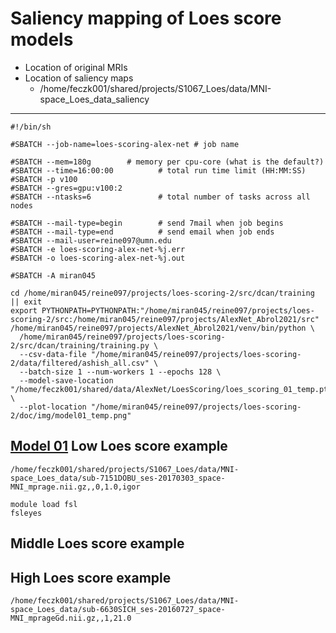 Saliency mapping of Loes score models
=====================================

* Location of original MRIs
* Location of saliency maps
  * /home/feczk001/shared/projects/S1067_Loes/data/MNI-space_Loes_data_saliency


---

```
#!/bin/sh

#SBATCH --job-name=loes-scoring-alex-net # job name

#SBATCH --mem=180g        # memory per cpu-core (what is the default?)
#SBATCH --time=16:00:00          # total run time limit (HH:MM:SS)
#SBATCH -p v100
#SBATCH --gres=gpu:v100:2
#SBATCH --ntasks=6               # total number of tasks across all nodes

#SBATCH --mail-type=begin        # send 7mail when job begins
#SBATCH --mail-type=end          # send email when job ends
#SBATCH --mail-user=reine097@umn.edu
#SBATCH -e loes-scoring-alex-net-%j.err
#SBATCH -o loes-scoring-alex-net-%j.out

#SBATCH -A miran045

cd /home/miran045/reine097/projects/loes-scoring-2/src/dcan/training || exit
export PYTHONPATH=PYTHONPATH:"/home/miran045/reine097/projects/loes-scoring-2/src:/home/miran045/reine097/projects/AlexNet_Abrol2021/src"
/home/miran045/reine097/projects/AlexNet_Abrol2021/venv/bin/python \
  /home/miran045/reine097/projects/loes-scoring-2/src/dcan/training/training.py \
  --csv-data-file "/home/miran045/reine097/projects/loes-scoring-2/data/filtered/ashish_all.csv" \
  --batch-size 1 --num-workers 1 --epochs 128 \
  --model-save-location "/home/feczk001/shared/data/AlexNet/LoesScoring/loes_scoring_01_temp.pt" \
  --plot-location "/home/miran045/reine097/projects/loes-scoring-2/doc/img/model01_temp.png"
```

[Model 01](/home/miran045/reine097/projects/loes-scoring-2/doc/img/model01_temp.png)
Low Loes score example
----------------------

`/home/feczk001/shared/projects/S1067_Loes/data/MNI-space_Loes_data/sub-7151DOBU_ses-20170303_space-MNI_mprage.nii.gz,,0,1.0,igor`

```
module load fsl
fsleyes
```

Middle Loes score example
---------------------------------------

High Loes score example
-----------------------

`/home/feczk001/shared/projects/S1067_Loes/data/MNI-space_Loes_data/sub-6630SICH_ses-20160727_space-MNI_mprageGd.nii.gz,,1,21.0`

